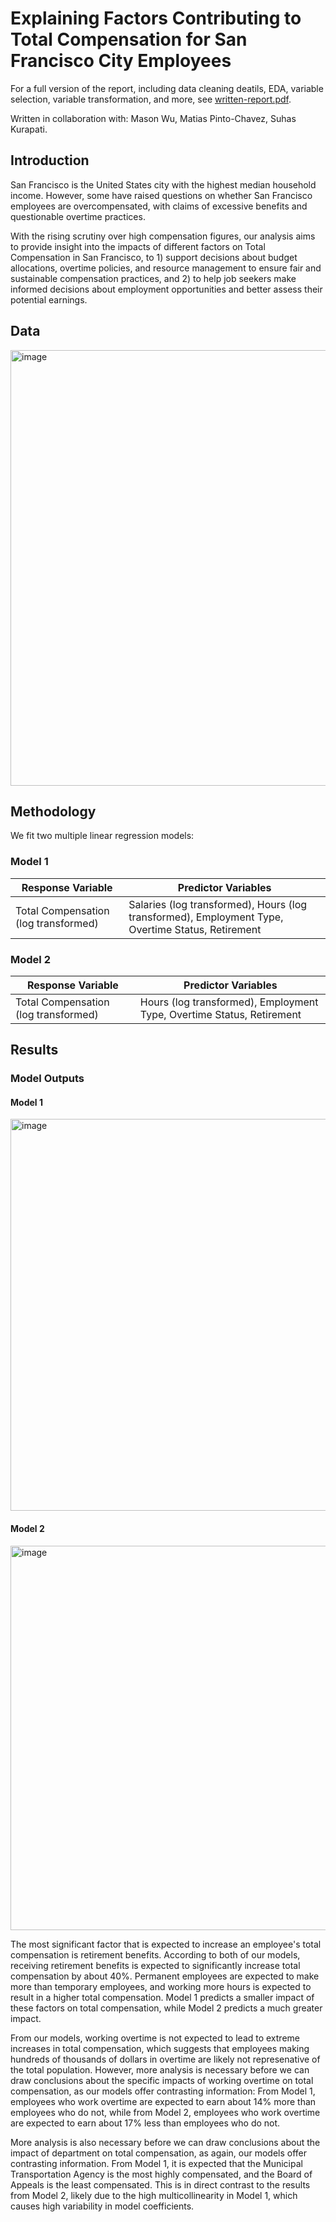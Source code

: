 # Explaining Factors Contributing to Total Compensation for San Francisco City Employees
For a full version of the report, including data cleaning deatils, EDA, variable selection, variable transformation, and more, see [written-report.pdf](https://github.com/kelly-h-xu/compensation-analysis/blob/a186f74c5a27c9a24e071de1fab4169118363ddf/written-report.pdf). 


Written in collaboration with: Mason Wu, Matias Pinto-Chavez, Suhas Kurapati. 

## Introduction
San Francisco is the United States city with the highest median household income. However, some have raised questions on whether San Francisco employees are overcompensated, with claims of excessive benefits and questionable overtime practices. 

With the rising scrutiny over high compensation figures, our analysis aims to provide insight into the impacts of different factors on Total Compensation in San Francisco, to 1) support decisions about budget allocations, overtime policies, and resource management to ensure fair and sustainable compensation practices, and 2) to help job seekers make informed decisions about employment opportunities and better assess their potential earnings.

## Data
<img width="697" alt="image" src="https://github.com/user-attachments/assets/c56b57d2-f0b2-4b45-a7ed-788a9871f316" />

## Methodology
We fit two multiple linear regression models:
### Model 1
| **Response Variable**              | **Predictor Variables**                                                             |
|------------------------------------|------------------------------------------------------------------------------------|
| Total Compensation (log transformed) | Salaries (log transformed), Hours (log transformed), Employment Type, Overtime Status, Retirement |

### Model 2
| **Response Variable**              | **Predictor Variables**                                                |
|------------------------------------|------------------------------------------------------------------------|
| Total Compensation (log transformed) | Hours (log transformed), Employment Type, Overtime Status, Retirement |


## Results
### Model Outputs
#### Model 1
<img width="627" alt="image" src="https://github.com/user-attachments/assets/16566582-8b34-4bd2-8174-20e97a02d7dd" />

#### Model 2
<img width="615" alt="image" src="https://github.com/user-attachments/assets/855c1957-d8d1-45a3-9803-1d6306dce739" />

The most significant factor that is expected to increase an employee's total compensation is retirement benefits. According to both of our models, receiving retirement benefits is expected to significantly increase total compensation by about 40%. Permanent employees are expected to make more than temporary employees, and working more hours is expected to result in a higher total compensation. Model 1 predicts a smaller impact of these factors on total compensation, while Model 2 predicts a much greater impact.

From our models, working overtime is not expected to lead to extreme increases in total compensation, which suggests that employees making hundreds of thousands of dollars in overtime are likely not represenative of the total population. However, more analysis is necessary before we can draw conclusions about the specific impacts of working overtime on total compensation, as our models offer contrasting information: From Model 1, employees who work overtime are expected to earn about 14% more than employees who do not, while from Model 2, employees who work overtime are expected to earn about 17% less than employees who do not.

More analysis is also necessary before we can draw conclusions about the impact of department on total compensation, as again, our models offer contrasting information. From Model 1, it is expected that the Municipal Transportation Agency is the most highly compensated, and the Board of Appeals is the least compensated. This is in direct contrast to the results from Model 2, likely due to the high multicollinearity in Model 1, which causes high variability in model coefficients.
